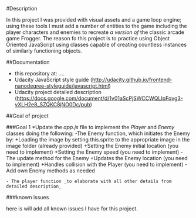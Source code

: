 #Description

In this project I was provided with visual assets and a game loop engine; using these tools I must add a number of entities to the game including the player characters and enemies to recreate _a version of_ the classic arcade game Frogger. The reason fo this project is to practice using Object Oriented JavaScript using classes capable of creating countless instances of similarly functioning objects.

##Documentation

  * this repository at: ....
  * Udacity JavaScript style guide (http://udacity.github.io/frontend-nanodegree-styleguide/javascript.html)
  * Udacity project detailed description (https://docs.google.com/document/d/1v01aScPjSWCCWQLIpFqvg3-vXLH2e8_SZQKC8jNO0Dc/pub)

##Goal of project

###Goal 1
  *Update the _app.js_ file to implement the _Player_ and _Enemy_ classes doing the following:
    -The Enemy function, which initiates the Enemy by:
        +Loading the image by setting this.sprite to the appropriate image in the image folder (already provided)
        +Setting the Enemy initial location (you need to implement)
        +Setting the Enemy speed (you need to implement)
    -The update method for the Enemy
        +Updates the Enemy location (you need to implement)
        +Handles collision with the Player (you need to implement)
    -Add own Enemy methods as needed

    - The player function _to elaborate with all other details from detailed description_

###known issues

here is will add all known issues I have for this project.
